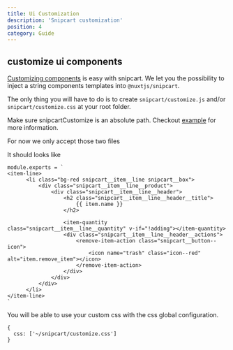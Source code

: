 ```yaml
---
title: Ui Customization
description: 'Snipcart customization'
position: 4
category: Guide
---
```

## customize ui components

[Customizing components](https://docs.snipcart.com/v3/setup/customization) is easy with snipcart. We let you the possibility to inject a string components templates into `@nuxtjs/snipcart`.

The only thing you will have to do is to create `snipcart/customize.js` and/or `snipcart/customize.css` at your root folder.

<alert type="info">

  Make sure snipcartCustomize is an absolute path. Checkout [example](https://github.com/nuxt-community/snipcart-module/tree/master/example) for more information.

</alert>

<alert type="warning">

  For now we only accept those two files

</alert>

It should looks like

```js[customize.js]
module.exports = `
<item-line>
      <li class="bg-red snipcart__item__line snipcart__box">
          <div class="snipcart__item__line__product">
              <div class="snipcart__item__line__header">
                  <h2 class="snipcart__item__line__header__title">
                      {{ item.name }}
                  </h2>

                  <item-quantity class="snipcart__item__line__quantity" v-if="!adding"></item-quantity>
                  <div class="snipcart__item__line__header__actions">
                      <remove-item-action class="snipcart__button--icon">
                          <icon name="trash" class="icon--red"  alt="item.remove_item"></icon>
                      </remove-item-action>
                  </div>
              </div>
          </div>
      </li>
</item-line>
`
```

You will be able to use your custom css with the css global configuration.

```js[nuxt.config.js]
{
  css: ['~/snipcart/customize.css']
}
```

